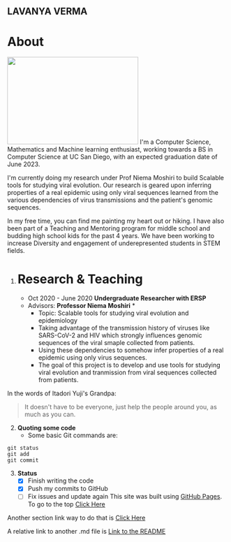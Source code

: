 ## LAVANYA VERMA
# About
<img src="https://miro.medium.com/max/2560/1*UBPbXxCACLSygvXutPPGSA.jpeg" height="200" width = "300">
   I'm a Computer Science, Mathematics and Machine learning enthusiast, working towards a BS in Computer Science at UC San Diego, with an expected graduation date of June 2023.

   I'm currently doing my research under Prof Niema Moshiri to build Scalable tools for studying viral evolution. Our research is geared upon inferring properties of a real epidemic using only viral sequences learned from the various dependencies of virus transmissions and the patient's genomic sequences.

   In my free time, you can find me painting my heart out or hiking. I have also been part of a Teaching and Mentoring program for middle school and budding high school kids for the past 4 years. We have been working to increase Diversity and engagement of underepresented students in STEM fields.
1. # Research & Teaching
    * Oct 2020 - June 2020
    **Undergraduate Researcher with ERSP**
    * Advisors: **Professor Niema Moshiri** *
      - Topic: Scalable tools for studying viral evolution and epidemiology
      - Taking advantage of the transmission history of viruses like SARS-CoV-2 and HIV which strongly influences genomic sequences of the viral smaple collected from patients.
      - Using these dependencies to somehow infer properties of a real epidemic using only virus sequences.
      - The goal of this project is to develop and use tools for studying viral evolution and tranmission from viral sequences collected from patients.

In the words of Itadori Yuji's Grandpa:
>It doesn't have to be everyone, just help the people around you,
as much as you can.
2. **Quoting some code**
   * Some basic Git commands are:
```
git status
git add
git commit
```
3. **Status**
     - [x] Finish writing the code
     - [x] Push my commits to GitHub
     - [ ] Fix issues and update again
This site was built using [GitHub Pages](https://pages.github.com/).
To go to the top [Click Here](#About)

Another section link way to do that is [Click Here](https://github.com/FiendFyre5/cse110Page/blob/add-gitignore/index.md#about)

A relative link to another .md file is [Link to the README](README.md)
